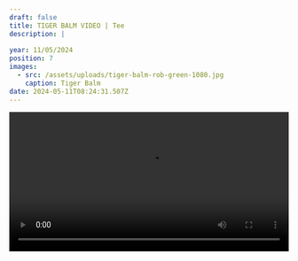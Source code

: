 ```yaml
---
draft: false
title: TIGER BALM VIDEO | Tee
description: |
  
year: 11/05/2024
position: 7
images:
  - src: /assets/uploads/tiger-balm-rob-green-1080.jpg
    caption: Tiger Balm
date: 2024-05-11T08:24:31.507Z
---
```


 <!-- Add your local MP4 video -->
  <video width="100%" height="auto" controls>
    <source src="/assets/videos/TIGER_BALM_Rob_Green.mp4" type="video/mp4">
  </video>
